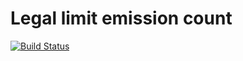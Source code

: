 # Legal limit emission count
[![Build Status](https://travis-ci.org/longdog/pdv.svg?branch=master)](https://travis-ci.org/longdog/pdv)
